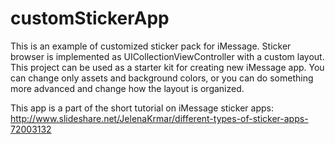 # customStickerApp
This is an example of customized sticker pack for iMessage. 
Sticker browser is implemented as UICollectionViewController with a custom layout. 
This project can be used as a starter kit for creating new iMessage app. You can change only assets and background colors, or you can do something more advanced and change how the layout is organized.

This app is a part of the short tutorial on iMessage sticker apps:
http://www.slideshare.net/JelenaKrmar/different-types-of-sticker-apps-72003132
